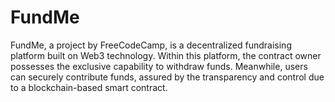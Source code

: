 # FundMe
 FundMe, a project by FreeCodeCamp, is a decentralized fundraising platform built on Web3 technology. Within this platform, the contract owner possesses the exclusive capability to withdraw funds. Meanwhile, users can securely contribute funds, assured by the transparency and control due to a blockchain-based smart contract.
